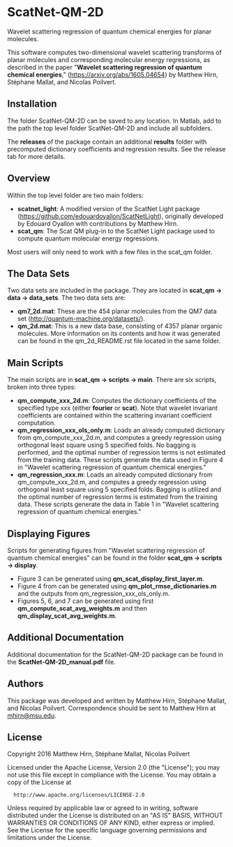 # ScatNet-QM-2D
Wavelet scattering regression of quantum chemical energies for planar molecules.

This software computes two-dimensional wavelet scattering transforms of planar molecules and corresponding molecular energy regressions, as described in the paper "**Wavelet scattering regression of quantum chemical energies**," (https://arxiv.org/abs/1605.04654) by Matthew Hirn, Stéphane Mallat, and Nicolas Poilvert.

## Installation
The folder ScatNet-QM-2D can be saved to any location. In Matlab, add to the path the top level folder ScatNet-QM-2D and include all subfolders.

The **releases** of the package contain an additional **results** folder with precomputed dictionary coefficients and regression results. See the release tab for more details.

## Overview

Within the top level folder are two main folders:
- **scatnet_light**: A modified version of the ScatNet Light package (https://github.com/edouardoyallon/ScatNetLight), originally developed by Edouard Oyallon with contributions by Matthew Hirn.
- **scat_qm**: The Scat QM plug-in to the ScatNet Light package used to compute quantum molecular energy regressions.

Most users will only need to work with a few files in the scat_qm folder.

## The Data Sets

Two data sets are included in the package. They are located in **scat_qm → data → data_sets**. The two data sets are:
- **qm7_2d.mat**: These are the 454 planar molecules from the QM7 data set (http://quantum-machine.org/datasets/).
- **qm_2d.mat**: This is a new data base, consisting of 4357 planar organic molecules. More information on its contents and how it was generated can be found in the qm_2d_README.rst file located in the same folder.

## Main Scripts

The main scripts are in **scat_qm → scripts → main**. There are six scripts, broken into three types:
- **qm_compute_xxx_2d.m**: Computes the dictionary coefficients of the specified type xxx (either **fourier** or **scat**). Note that wavelet invariant coefficients are contained within the scattering invariant coefficient computation.
- **qm_regression_xxx_ols_only.m**: Loads an already computed dictionary from qm_compute_xxx_2d.m, and computes a greedy regression using orthogonal least square using 5 specified folds. No bagging is performed, and the optimal number of regression terms is not estimated from the training data. These scripts generate the data used in Figure 4 in "Wavelet scattering regression of quantum chemical energies."
- **qm_regression_xxx.m**: Loads an already computed dictionary from qm_compute_xxx_2d.m, and computes a greedy regression using orthogonal least square using 5 specified folds. Bagging is utilized and the optimal number of regression terms is estimated from the training data. These scripts generate the data in Table 1 in "Wavelet scattering regression of quantum chemical energies."

## Displaying Figures

Scripts for generating figures from "Wavelet scattering regression of quantum chemical energies" can be found in the folder **scat_qm → scripts → display**.
- Figure 3 can be generated using **qm_scat_display_first_layer.m**.
- Figure 4 from can be generated using **qm_plot_rmse_dictionaries.m** and the outputs from qm_regression_xxx_ols_only.m.
- Figures 5, 6, and 7 can be generated using first **qm_compute_scat_avg_weights.m** and then **qm_display_scat_avg_weights.m**.

## Additional Documentation

Additional documentation for the ScatNet-QM-2D package can be found in the **ScatNet-QM-2D_manual.pdf** file.

## Authors

This package was developed and written by Matthew Hirn, Stéphane Mallat, and Nicolas Poilvert. Correspondence should be sent to Matthew Hirn at mhirn@msu.edu.

## License

Copyright 2016 Matthew Hirn, Stéphane Mallat, Nicolas Poilvert

Licensed under the Apache License, Version 2.0 (the "License"); you may not use this file except in compliance with the License. You may obtain a copy of the License at

      http://www.apache.org/licenses/LICENSE-2.0

Unless required by applicable law or agreed to in writing, software distributed under the License is distributed on an "AS IS" BASIS, WITHOUT WARRANTIES OR CONDITIONS OF ANY KIND, either express or implied. See the License for the specific language governing permissions and limitations under the License.
